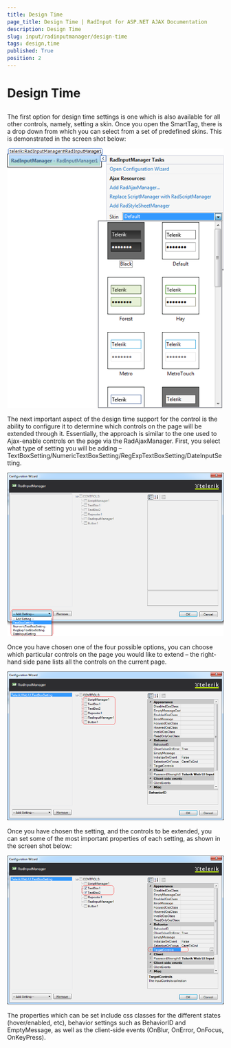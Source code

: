 ```yaml
---
title: Design Time
page_title: Design Time | RadInput for ASP.NET AJAX Documentation
description: Design Time
slug: input/radinputmanager/design-time
tags: design,time
published: True
position: 2
---
```


# Design Time



## 

The first option for design time settings is one which is also available for all other controls, namely, setting a skin. Once you open the SmartTag, there is a drop down from which you can select from a set of predefined skins. This is demonstrated in the screen shot below:

![Screen capture](images/ScreenCap.png)

The next important aspect of the design time support for the control is the ability to configure it to determine which controls on the page will be extended through it. Essentially, the approach is similar to the one used to Ajax-enable controls on the page via the RadAjaxManager. First, you select what type of setting you will be adding – TextBoxSetting/NumericTextBoxSetting/RegExpTextBoxSetting/DateInputSetting.

![Screen capture](images/ScreenCap1.png)

Once you have chosen one of the four possible options, you can choose which particular controls on the page you would like to extend – the right-hand side pane lists all the controls on the current page.

![Screen capture](images/ScreenCap2.png)

Once you have chosen the setting, and the controls to be extended, you can set some of the most important properties of each setting, as shown in the screen shot below:

![Screen capture](images/ScreenCap3.png)

The properties which can be set include css classes for the different states (hover/enabled, etc), behavior settings such as BehaviorID and EmptyMessage, as well as the client-side events (OnBlur, OnError, OnFocus, OnKeyPress).
